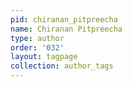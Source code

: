 ```yaml
---
pid: chiranan_pitpreecha
name: Chiranan Pitpreecha
type: author
order: '032'
layout: tagpage
collection: author_tags
---
```

